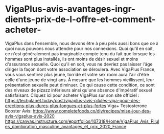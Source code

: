 # VigaPlus-avis-avantages-ingr-dients-prix-de-l-offre-et-comment-acheter-
VigaPlus dans l'ensemble, nous devons être à peu près aussi bons que ce à quoi nous pouvons nous attendre pour nos connexions. Quoi qu'il en soit, ce n'est généralement pas imaginable compte tenu du fait que lorsque les hommes sont plus installés, ils ont moins de désir sexuel et moins d'assurance sexuelle. Quoi qu'il en soit, vous ne devriez pas laisser l'âge diriger la façon dont votre association se déroulera. Avec VigaPlus France, vous vous sentirez plus jeune, torride et votre sex room aura l'air d'être celle d'une jeune de vingt ans. À mesure que les hommes vieillissent, leur présentation sexuelle peut diminuer. Ce qui cause cette condition, ce sont des niveaux de pizazz inférieurs ainsi qu'une absence d'impératif sexuel satisfaisant. Cliquez ici pour acheter VigaPlus sur son site officiel : https://techplanet.today/post/vigaplus-avis-pilules-viga-pour-des-erections-plus-dures-plus-longues-et-plus-fortes  Viga+ Testosterone Booster Avis: https://www.completefoods.co/diy/recipes/mise-jour-des-avis-vigaplus-avis-2020  https://canvas.instructure.com/eportfolios/107318/Home/VigaPlus_Avis_Pilules_damlioration_masculine_avantages_et_prix_2020_France
